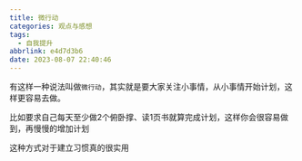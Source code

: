 ```yaml
---
title: 微行动
categories: 观点与感想
tags:
  - 自我提升
abbrlink: e4d7d3b6
date: 2023-08-07 22:40:46
---
```


有这样一种说法叫做`微行动`，其实就是要大家关注小事情，从小事情开始计划，这样更容易去做。

比如要求自己每天至少做2个俯卧撑、读1页书就算完成计划，这样你会很容易做到，再慢慢的增加计划

这种方式对于建立习惯真的很实用